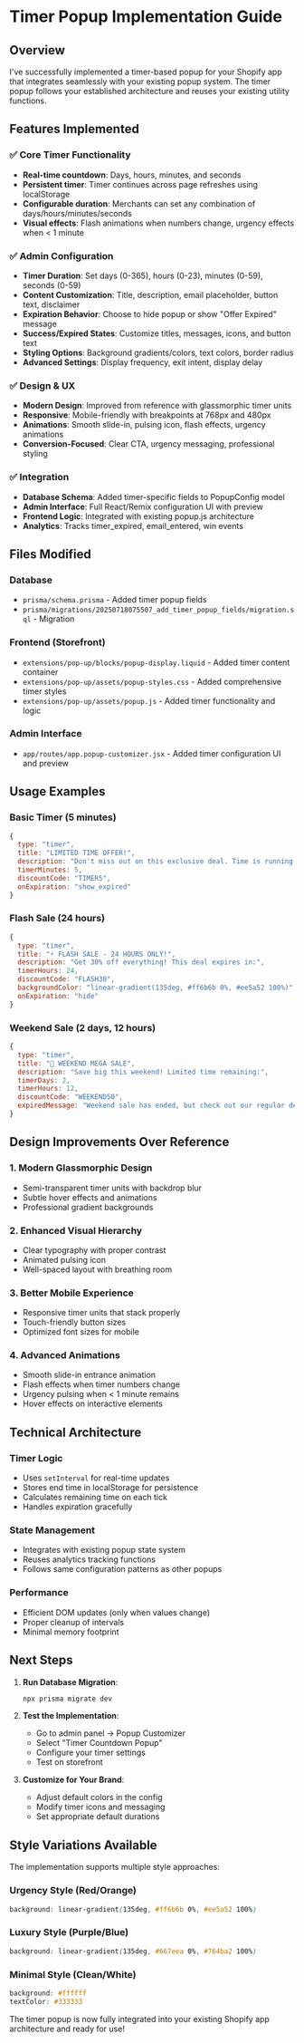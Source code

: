 # Timer Popup Implementation Guide

## Overview
I've successfully implemented a timer-based popup for your Shopify app that integrates seamlessly with your existing popup system. The timer popup follows your established architecture and reuses your existing utility functions.

## Features Implemented

### ✅ Core Timer Functionality
- **Real-time countdown**: Days, hours, minutes, and seconds
- **Persistent timer**: Timer continues across page refreshes using localStorage
- **Configurable duration**: Merchants can set any combination of days/hours/minutes/seconds
- **Visual effects**: Flash animations when numbers change, urgency effects when < 1 minute

### ✅ Admin Configuration
- **Timer Duration**: Set days (0-365), hours (0-23), minutes (0-59), seconds (0-59)
- **Content Customization**: Title, description, email placeholder, button text, disclaimer
- **Expiration Behavior**: Choose to hide popup or show "Offer Expired" message
- **Success/Expired States**: Customize titles, messages, icons, and button text
- **Styling Options**: Background gradients/colors, text colors, border radius
- **Advanced Settings**: Display frequency, exit intent, display delay

### ✅ Design & UX
- **Modern Design**: Improved from reference with glassmorphic timer units
- **Responsive**: Mobile-friendly with breakpoints at 768px and 480px
- **Animations**: Smooth slide-in, pulsing icon, flash effects, urgency animations
- **Conversion-Focused**: Clear CTA, urgency messaging, professional styling

### ✅ Integration
- **Database Schema**: Added timer-specific fields to PopupConfig model
- **Admin Interface**: Full React/Remix configuration UI with preview
- **Frontend Logic**: Integrated with existing popup.js architecture
- **Analytics**: Tracks timer_expired, email_entered, win events

## Files Modified

### Database
- `prisma/schema.prisma` - Added timer popup fields
- `prisma/migrations/20250718075507_add_timer_popup_fields/migration.sql` - Migration

### Frontend (Storefront)
- `extensions/pop-up/blocks/popup-display.liquid` - Added timer content container
- `extensions/pop-up/assets/popup-styles.css` - Added comprehensive timer styles
- `extensions/pop-up/assets/popup.js` - Added timer functionality and logic

### Admin Interface
- `app/routes/app.popup-customizer.jsx` - Added timer configuration UI and preview

## Usage Examples

### Basic Timer (5 minutes)
```javascript
{
  type: "timer",
  title: "LIMITED TIME OFFER!",
  description: "Don't miss out on this exclusive deal. Time is running out!",
  timerMinutes: 5,
  discountCode: "TIMER5",
  onExpiration: "show_expired"
}
```

### Flash Sale (24 hours)
```javascript
{
  type: "timer",
  title: "⚡ FLASH SALE - 24 HOURS ONLY!",
  description: "Get 30% off everything! This deal expires in:",
  timerHours: 24,
  discountCode: "FLASH30",
  backgroundColor: "linear-gradient(135deg, #ff6b6b 0%, #ee5a52 100%)",
  onExpiration: "hide"
}
```

### Weekend Sale (2 days, 12 hours)
```javascript
{
  type: "timer",
  title: "🎉 WEEKEND MEGA SALE",
  description: "Save big this weekend! Limited time remaining:",
  timerDays: 2,
  timerHours: 12,
  discountCode: "WEEKEND50",
  expiredMessage: "Weekend sale has ended, but check out our regular deals!"
}
```

## Design Improvements Over Reference

### 1. **Modern Glassmorphic Design**
- Semi-transparent timer units with backdrop blur
- Subtle hover effects and animations
- Professional gradient backgrounds

### 2. **Enhanced Visual Hierarchy**
- Clear typography with proper contrast
- Animated pulsing icon
- Well-spaced layout with breathing room

### 3. **Better Mobile Experience**
- Responsive timer units that stack properly
- Touch-friendly button sizes
- Optimized font sizes for mobile

### 4. **Advanced Animations**
- Smooth slide-in entrance animation
- Flash effects when timer numbers change
- Urgency pulsing when < 1 minute remains
- Hover effects on interactive elements

## Technical Architecture

### Timer Logic
- Uses `setInterval` for real-time updates
- Stores end time in localStorage for persistence
- Calculates remaining time on each tick
- Handles expiration gracefully

### State Management
- Integrates with existing popup state system
- Reuses analytics tracking functions
- Follows same configuration patterns as other popups

### Performance
- Efficient DOM updates (only when values change)
- Proper cleanup of intervals
- Minimal memory footprint

## Next Steps

1. **Run Database Migration**:
   ```bash
   npx prisma migrate dev
   ```

2. **Test the Implementation**:
   - Go to admin panel → Popup Customizer
   - Select "Timer Countdown Popup"
   - Configure your timer settings
   - Test on storefront

3. **Customize for Your Brand**:
   - Adjust default colors in the config
   - Modify timer icons and messaging
   - Set appropriate default durations

## Style Variations Available

The implementation supports multiple style approaches:

### Urgency Style (Red/Orange)
```css
background: linear-gradient(135deg, #ff6b6b 0%, #ee5a52 100%)
```

### Luxury Style (Purple/Blue)
```css
background: linear-gradient(135deg, #667eea 0%, #764ba2 100%)
```

### Minimal Style (Clean/White)
```css
background: #ffffff
textColor: #333333
```

The timer popup is now fully integrated into your existing Shopify app architecture and ready for use!